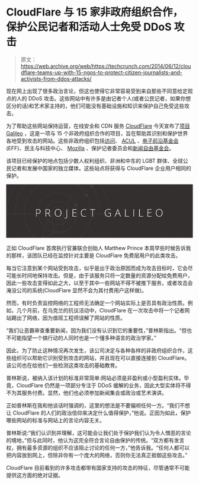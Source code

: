 # CloudFlare 与 15 家非政府组织合作，保护公民记者和活动人士免受 DDoS 攻击 

> 原文：<https://web.archive.org/web/https://techcrunch.com/2014/06/12/cloudflare-teams-up-with-15-ngos-to-protect-citizen-journalists-and-activists-from-ddos-attacks/>

现在网上出现了很多政治言论，但这也使得它非常容易受到来自那些不同意给定观点的人的 DDoS 攻击。这些网站中有许多是由记者个人(或者公民记者，如果你想区分的话)和艺术家主持的，他们可能没有基础设施和知识来保护自己免受这些攻击。

为了帮助这些网站保持运营，在线安全和 CDN 服务 [CloudFlare](https://web.archive.org/web/20230207152532/http://cloudflare.com/) 今天宣布了[项目 Galileo](https://web.archive.org/web/20230207152532/http://projectgalileo.org/) ，这是一项与 15 个非政府组织合作的项目，旨在帮助其识别和保护世界各地受到攻击的网站。这些非政府组织包括[访问](https://web.archive.org/web/20230207152532/https://www.accessnow.org/)、 [ACUL](https://web.archive.org/web/20230207152532/https://www.aclu.org/) 、[电子前沿基金会](https://web.archive.org/web/20230207152532/https://www.eff.org/) (EFF)、民主与科技中心、 [Mozilla](https://web.archive.org/web/20230207152532/http://www.mozilla.org/) 、保护记者委员会和[新闻自由基金会](https://web.archive.org/web/20230207152532/https://pressfreedomfoundation.org/)。

该项目已经保护的地点包括少数人权利组织、非洲和中东的 LGBT 群体、全球公民记者和发展中国家的独立媒体。这些站点将获得与 CloudFlare 企业用户相同的保护。

![2014-06-11_2252](img/5755b238b1af628b593bb0dc4437f1c1.png)

正如 CloudFlare 首席执行官兼联合创始人 Matthew Prince 本周早些时候告诉我的那样，该团队已经在监控针对主要是 CloudFlare 免费层用户的此类攻击。

每当它注意到某个网站受到攻击，似乎是出于政治原因而成为攻击目标时，它会尽可能长时间地保持攻击。但是，由于该服务只将一定数量的资源分配给免费用户，因此一些攻击变得如此之大，以至于其中一些网站不得不被推下服务，或者攻击会淹没公司的系统(CloudFlare 显然不会为其付费用户这样做)。

然而，有时负责监控网络的工程师无法确定一个网站实际上是否具有政治性质。例如，几个月前，在乌克兰的抗议活动中，CloudFlare 在一次攻击中将一个记者网站踢出了网络，因为值班工程师误解了网站的性质。

“我们让恶霸审查重要新闻，因为我们没有认识到它的重要性，”普林斯指出。“但也不可能指望一个搞行动的人同时也是一个懂多种语言的政治学家。”

因此，为了防止这种情况再次发生，该公司决定与各种各样的非政府组织合作，这些组织可以帮助它识别受到攻击的网站，并且现在可以直接连接到 CloudFlare。该公司也在给他们一些检测这类攻击的基础教育。

普林斯说，被纳入该计划的标准非常简单:网站必须是非盈利或小型盈利实体。毕竟，CloudFlare 仍然是一项部分专注于 DDoS 缓解的业务，因此大型实体将不得不为其服务付费。显然，他们也必须参加新闻集会或政治或艺术演讲。

正如普林斯在我和他谈话时强调的，这里的想法是不要偏袒任何一方。“我们不想让 CloudFlare 的人们的政治信仰来决定什么值得保护，”他说。正因为如此，保护哪些网站的标准与网站上的言论内容无关。

普林斯说:“我们认识到并理解，这可能会让我们处于保护我们认为令人憎恶的言论的境地，”但与此同时，他认为这完全符合言论自由保护的传统。“双方都有发言权，拥有最多资源的组织不应该阻止讨论的任何一方，”他告诉我。“任何人都可以把内容放到网上，但除非你有一个庞大的网络，否则你无法真正抵御这些攻击。”

CloudFlare 目前看到的许多攻击都带有国家支持的攻击的特征，尽管通常不可能提供这方面的绝对证据。